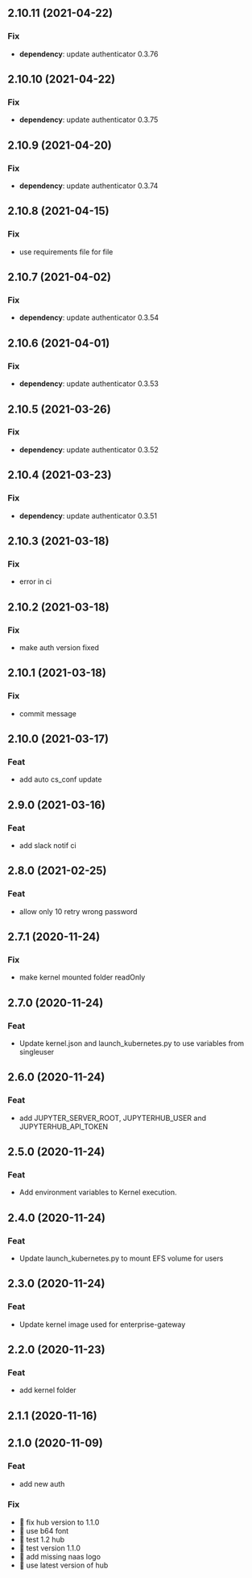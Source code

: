 ## 2.10.11 (2021-04-22)

### Fix

- **dependency**: update authenticator 0.3.76

## 2.10.10 (2021-04-22)

### Fix

- **dependency**: update authenticator 0.3.75

## 2.10.9 (2021-04-20)

### Fix

- **dependency**: update authenticator 0.3.74

## 2.10.8 (2021-04-15)

### Fix

- use requirements file for file

## 2.10.7 (2021-04-02)

### Fix

- **dependency**: update authenticator 0.3.54

## 2.10.6 (2021-04-01)

### Fix

- **dependency**: update authenticator 0.3.53

## 2.10.5 (2021-03-26)

### Fix

- **dependency**: update authenticator 0.3.52

## 2.10.4 (2021-03-23)

### Fix

- **dependency**: update authenticator 0.3.51

## 2.10.3 (2021-03-18)

### Fix

- error in ci

## 2.10.2 (2021-03-18)

### Fix

- make auth version fixed

## 2.10.1 (2021-03-18)

### Fix

- commit message

## 2.10.0 (2021-03-17)

### Feat

- add auto cs_conf update

## 2.9.0 (2021-03-16)

### Feat

- add slack notif ci

## 2.8.0 (2021-02-25)

### Feat

- allow only 10 retry wrong password

## 2.7.1 (2020-11-24)

### Fix

- make kernel mounted folder readOnly

## 2.7.0 (2020-11-24)

### Feat

- Update kernel.json and launch_kubernetes.py to use variables from singleuser

## 2.6.0 (2020-11-24)

### Feat

- add JUPYTER_SERVER_ROOT, JUPYTERHUB_USER and JUPYTERHUB_API_TOKEN

## 2.5.0 (2020-11-24)

### Feat

- Add environment variables to Kernel execution.

## 2.4.0 (2020-11-24)

### Feat

- Update launch_kubernetes.py to mount EFS volume for users

## 2.3.0 (2020-11-24)

### Feat

- Update kernel image used for enterprise-gateway

## 2.2.0 (2020-11-23)

### Feat

- add kernel folder

## 2.1.1 (2020-11-16)

## 2.1.0 (2020-11-09)

### Feat

- add new auth

### Fix

- :bug: fix hub version to 1.1.0
- :bug: use b64 font
- :bug: test 1.2 hub
- :bug: test version 1.1.0
- :bug: add missing naas logo
- :bug: use latest version of hub

